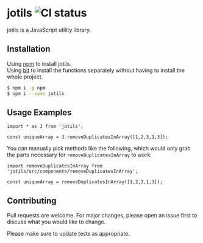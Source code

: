 # jotils ![CI status](https://img.shields.io/badge/build-passing-brightgreen.svg)

jotils is a JavaScript utility library.

## Installation

Using [npm](https://www.npmjs.com/package/jotils) to install jotils.  
Using [bit](https://bitsrc.io/joshk/jotils) to install the functions separately without having to install the whole project.

```bash
$ npm i -g npm
$ npm i --save jotils
```

## Usage Examples

```react
import * as J from 'jotils';

const uniqueArray = J.removeDuplicatesInArray([1,2,3,1,3]);
```
You can manually pick methods like the following, which would only grab the parts necessary for `removeDuplicatesInArray` to work:
```react
import removeDuplicatesInArray from 'jotils/src/components/removeDuplicatesInArray';

const uniqueArray = removeDuplicatesInArray([1,2,3,1,3]);
```

## Contributing
Pull requests are welcome. For major changes, please open an issue first to discuss what you would like to change.

Please make sure to update tests as appropriate.
